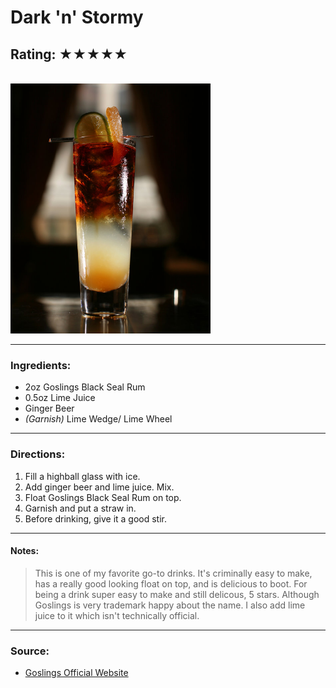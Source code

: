 # Dark 'n' Stormy

## Rating: ★★★★★

<br>

<img src="../Images/Dark-n-Stormy-articleLarge.jpg" alt="" height="400">

<br>

---

### Ingredients:

* 2oz Goslings Black Seal Rum
* 0.5oz Lime Juice
* Ginger Beer
* *(Garnish)* Lime Wedge/ Lime Wheel

---

### Directions:
1. Fill a highball glass with ice.
2. Add ginger beer and lime juice. Mix.
3. Float Goslings Black Seal Rum on top.
4. Garnish and put a straw in.
5. Before drinking, give it a good stir.
---

#### Notes:
> This is one of my favorite go-to drinks. It's criminally easy to make, has a really good looking float on top, and is delicious to boot. For being a drink super easy to make and still delicous, 5 stars. Although Goslings is very trademark happy about the name. I also add lime juice to it which isn't technically official.

---

### Source:
* [Goslings Official Website](https://www.goslingsrum.com/darknstormy/)
